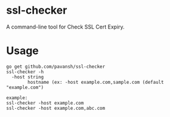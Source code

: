 # ssl-checker
A command-line tool for Check SSL Cert Expiry.

# Usage

```
go get github.com/pavansh/ssl-checker
ssl-checker -h
  -host string
        hostname (ex: -host example.com,sample.com (default "example.com")

example:
ssl-checker -host example.com
ssl-checker -host example.com,abc.com
```
